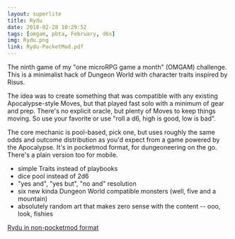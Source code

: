 ```yaml
---
layout: superlite
title: Rydu
date: 2018-02-28 10:29:52
tags: [omgam, pbta, February, d6s]
img: Rydu.png
link: Rydu-PocketMod.pdf
---
```


The ninth game of my "one microRPG game a month" (OMGAM) challenge. This is a minimalist hack of Dungeon World with character traits inspired by Risus.

The idea was to create something that was compatible with any existing Apocalypse-style Moves, but that played fast solo with a minimum of gear and prep. There's no explicit oracle, but plenty of Moves to keep things moving. So use your favorite or use "roll a d6, high is good, low is bad".

The core mechanic is pool-based, pick one, but uses roughly the same odds and outcome distribution as you'd expect from a game powered by the Apocalypse. It's in pocketmod format, for dungeoneering on the go. There's a plain version too for mobile.

* simple Traits instead of playbooks
* dice pool instead of 2d6
* "yes and", "yes but", "no and" resolution
* six new kinda Dungeon World compatible monsters (well, five and a mountain)
* absolutely random art that makes zero sense with the content -- ooo, look, fishies

<a href="{{ site.baseurl }}/pdf/Rydu-Plain.pdf">Rydu in non-pocketmod format</a>
